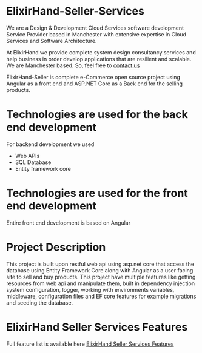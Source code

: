 # ElixirHand-Seller-Services
 

We are a Design & Development Cloud Services software development Service Provider based in Manchester with extensive expertise in Cloud Services and Software Architecture.

 

At ElixirHand we provide complete system design consultancy services and help business in order develop applications that are resilient and scalable. We are Manchester based. So, feel free to [contact us](https://elixirhand.com/#contact)
 

ElixirHand-Seller is complete e-Commerce open source project using Angular as a front end and ASP.NET Core as a Back end for the selling products.

 

# Technologies are used for the back end development
For backend development we used 
* Web APIs
* SQL Database
* Entity framework core

 

# Technologies are used for the front end development
Entire front end development is based on Angular

 

# Project Description
This project is built upon restful web api using asp.net core that access the database using Entity Framework Core along with Angular as a user facing site to sell and buy products. This project have multiple features like getting resources from web api and manipulate them, built in dependency injection system configuration, logger, working with environments variables, middleware, configuration files and EF core features for example migrations and seeding the database.

# ElixirHand Seller Services Features
Full feature list is available here [ElixirHand Seller Services Features](https://elixirhand.com/#contact)
